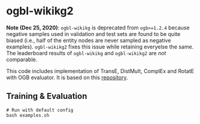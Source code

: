# ogbl-wikikg2

**Note (Dec 25, 2020)**: `ogbl-wikikg` is deprecated from `ogb>=1.2.4` because negative samples used in validation and test sets are found to be quite biased (i.e., half of the entity nodes are never sampled as negative examples). `ogbl-wikikg2` fixes this issue while retaining everyelse the same. The leaderboard results of `ogbl-wikikg` and `ogbl-wikikg2` are *not* comparable. 

This code includes implementation of TransE, DistMult, ComplEx and RotatE with OGB evaluator. It is based on this [repository](https://github.com/DeepGraphLearning/KnowledgeGraphEmbedding).

## Training & Evaluation

```
# Run with default config
bash examples.sh
```